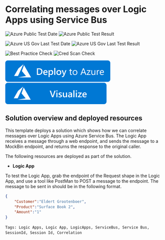 # Correlating messages over Logic Apps using Service Bus

![Azure Public Test Date](https://azurequickstartsservice.blob.core.windows.net/badges/201-logic-app-correlation-using-servicebus/PublicLastTestDate.svg)
![Azure Public Test Result](https://azurequickstartsservice.blob.core.windows.net/badges/201-logic-app-correlation-using-servicebus/PublicDeployment.svg)

![Azure US Gov Last Test Date](https://azurequickstartsservice.blob.core.windows.net/badges/201-logic-app-correlation-using-servicebus/FairfaxLastTestDate.svg)
![Azure US Gov Last Test Result](https://azurequickstartsservice.blob.core.windows.net/badges/201-logic-app-correlation-using-servicebus/FairfaxDeployment.svg)

![Best Practice Check](https://azurequickstartsservice.blob.core.windows.net/badges/201-logic-app-correlation-using-servicebus/BestPracticeResult.svg)
![Cred Scan Check](https://azurequickstartsservice.blob.core.windows.net/badges/201-logic-app-correlation-using-servicebus/CredScanResult.svg)

[![Deploy To Azure](https://raw.githubusercontent.com/Azure/azure-quickstart-templates/master/1-CONTRIBUTION-GUIDE/images/deploytoazure.svg?sanitize=true)](https://portal.azure.com/#create/Microsoft.Template/uri/https%3A%2F%2Fraw.githubusercontent.com%2FAzure%2Fazure-quickstart-templates%2Fmaster%2F201-logic-app-correlation-using-servicebus%2Fazuredeploy.json)  [![Visualize](https://raw.githubusercontent.com/Azure/azure-quickstart-templates/master/1-CONTRIBUTION-GUIDE/images/visualizebutton.svg?sanitize=true)](http://armviz.io/#/?load=https%3A%2F%2Fraw.githubusercontent.com%2FAzure%2Fazure-quickstart-templates%2Fmaster%2F201-logic-app-correlation-using-servicebus%2Fazuredeploy.json)



## Solution overview and deployed resources

This template deploys a solution which shows how we can correlate messages over Logic Apps using Azure Service Bus. The Logic App receives a message through a web endpoint, and sends the message to a MockBin endpoint, and returns the response to the original caller.

The following resources are deployed as part of the solution.

+ **Logic App**

To test the Logic App, grab the endpoint of the Request shape in the Logic App, and use a tool like PostMan to POST a message to the endpoint. The message to be sent in should be in the following format.

```json
{
    "Customer":"Eldert Grootenboer",
    "Product":"Surface Book 2",
    "Amount":"1"
}
```

`Tags: Logic Apps, Logic App, LogicApps, ServiceBus, Service Bus, SessionId, Session Id, Correlation`


